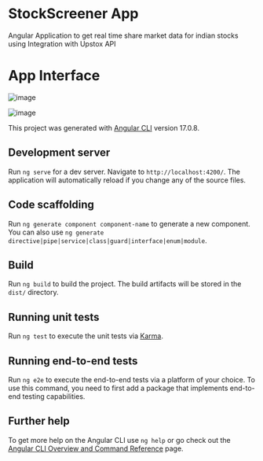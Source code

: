 # StockScreener App
Angular Application to get real time share market data for indian stocks using Integration with Upstox API
# App Interface

![image](https://github.com/DevWebZone/stock-screener-client/assets/155177351/cf200f73-511b-4ea3-b0eb-a7672ca8186b)

![image](https://github.com/DevWebZone/stock-screener-client/assets/155177351/8e7763f3-d907-4b42-8a4c-4378179d045a)

This project was generated with [Angular CLI](https://github.com/angular/angular-cli) version 17.0.8.

## Development server

Run `ng serve` for a dev server. Navigate to `http://localhost:4200/`. The application will automatically reload if you change any of the source files.

## Code scaffolding

Run `ng generate component component-name` to generate a new component. You can also use `ng generate directive|pipe|service|class|guard|interface|enum|module`.

## Build

Run `ng build` to build the project. The build artifacts will be stored in the `dist/` directory.

## Running unit tests

Run `ng test` to execute the unit tests via [Karma](https://karma-runner.github.io).

## Running end-to-end tests

Run `ng e2e` to execute the end-to-end tests via a platform of your choice. To use this command, you need to first add a package that implements end-to-end testing capabilities.

## Further help

To get more help on the Angular CLI use `ng help` or go check out the [Angular CLI Overview and Command Reference](https://angular.io/cli) page.

